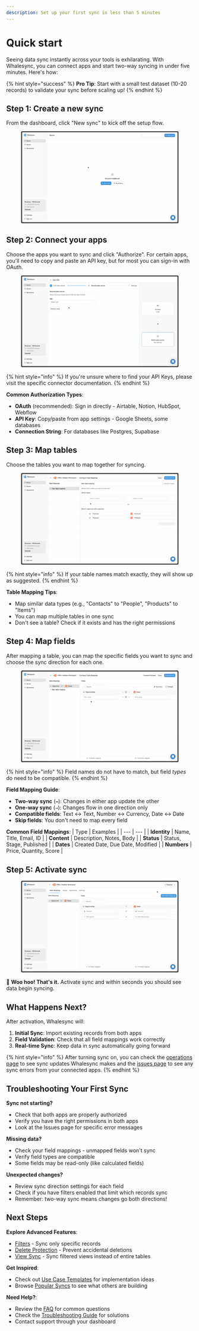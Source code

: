 ```yaml
---
description: Set up your first sync in less than 5 minutes
---
```


# Quick start

Seeing data sync instantly across your tools is exhilarating. With Whalesync, you can connect apps and start two-way syncing in under five minutes. Here's how:

{% hint style="success" %}
**Pro Tip**: Start with a small test dataset (10-20 records) to validate your sync before scaling up!
{% endhint %}

## Step 1: Create a new sync

From the dashboard, click "New sync" to kick off the setup flow.

<figure><img src="../.gitbook/assets/create_sync.gif" alt=""><figcaption></figcaption></figure>

## Step 2: Connect your apps

Choose the apps you want to sync and click "Authorize". For certain apps, you'll need to copy and paste an API key, but for most you can sign-in with OAuth.

<figure><img src="../.gitbook/assets/connect_apps.gif" alt=""><figcaption></figcaption></figure>

{% hint style="info" %}
If you're unsure where to find your API Keys, please visit the specific connector documentation.
{% endhint %}

**Common Authorization Types**:
- **OAuth** (recommended): Sign in directly - Airtable, Notion, HubSpot, Webflow
- **API Key**: Copy/paste from app settings - Google Sheets, some databases  
- **Connection String**: For databases like Postgres, Supabase

## Step 3: Map tables

Choose the tables you want to map together for syncing.

<figure><img src="../.gitbook/assets/table mapping.gif" alt=""><figcaption></figcaption></figure>

{% hint style="info" %}
If your table names match exactly, they will show up as suggested.
{% endhint %}

**Table Mapping Tips**:
- Map similar data types (e.g., "Contacts" to "People", "Products" to "Items")
- You can map multiple tables in one sync
- Don't see a table? Check if it exists and has the right permissions

## Step 4: Map fields

After mapping a table, you can map the specific fields you want to sync and choose the sync direction for each one.

<figure><img src="../.gitbook/assets/field mapping.gif" alt=""><figcaption></figcaption></figure>

{% hint style="info" %}
Field names do not have to match, but field _types_ do need to be compatible.
{% endhint %}

**Field Mapping Guide**:
- **Two-way sync** (`↔`): Changes in either app update the other
- **One-way sync** (`→`): Changes flow in one direction only
- **Compatible fields**: Text ↔ Text, Number ↔ Currency, Date ↔ Date
- **Skip fields**: You don't need to map every field

**Common Field Mappings**:
| Type | Examples |
| --- | --- |
| **Identity** | Name, Title, Email, ID |
| **Content** | Description, Notes, Body |
| **Status** | Status, Stage, Published |
| **Dates** | Created Date, Due Date, Modified |
| **Numbers** | Price, Quantity, Score |

## Step 5: Activate sync

<figure><img src="../.gitbook/assets/activate sync.gif" alt=""><figcaption></figcaption></figure>

:tada: **Woo hoo! That's it.** Activate sync and within seconds you should see data begin syncing.

## What Happens Next?

After activation, Whalesync will:

1. **Initial Sync**: Import existing records from both apps
2. **Field Validation**: Check that all field mappings work correctly  
3. **Real-time Sync**: Keep data in sync automatically going forward

{% hint style="info" %}
After turning sync on, you can check the [operations page](../features/operations.md) to see sync updates Whalesync makes and the [issues page](../features/issues.md) to see any sync errors from your connected apps.
{% endhint %}

## Troubleshooting Your First Sync

**Sync not starting?**
- Check that both apps are properly authorized
- Verify you have the right permissions in both apps
- Look at the Issues page for specific error messages

**Missing data?**  
- Check your field mappings - unmapped fields won't sync
- Verify field types are compatible
- Some fields may be read-only (like calculated fields)

**Unexpected changes?**
- Review sync direction settings for each field
- Check if you have filters enabled that limit which records sync
- Remember: two-way sync means changes go both directions!

## Next Steps

**Explore Advanced Features**:
- [Filters](../features/filters.md) - Sync only specific records
- [Delete Protection](../features/additional-features/delete-protection.md) - Prevent accidental deletions
- [View Sync](../connectors/airtable/airtable-view-sync.md) - Sync filtered views instead of entire tables

**Get Inspired**:
- Check out [Use Case Templates](../use-cases/README.md) for implementation ideas
- Browse [Popular Syncs](../popular-syncs/webflow-+-airtable.md) to see what others are building

**Need Help?**:
- Review the [FAQ](../resources/support/faq.md) for common questions
- Check the [Troubleshooting Guide](../troubleshooting-guide.md) for solutions
- Contact support through your dashboard
